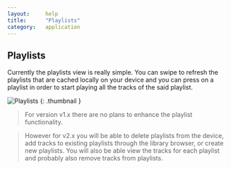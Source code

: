 ```yaml
---
layout:     help
title:      "Playlists"
category:   application
---
```


## Playlists

Currently the playlists view is really simple. You can swipe to refresh
the playlists that are cached locally on your device and you can press
on a playlist in order to start playing all the tracks of the
said playlist.

![Playlists]({{site.baseurl}}/img/help/application/16_playlists.jpg)
{: .thumbnail }

> For version v1.x there are no plans to enhance the playlist functionality.

> However for v2.x you will be able to delete playlists from the device,
add tracks to existing playlists through the library browser, or create new playlists.
You will also be able view the tracks for each playlist and probably also remove
tracks from playlists.
